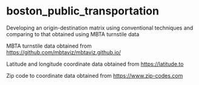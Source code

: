 # boston_public_transportation
Developing an origin-destination matrix using conventional techniques and comparing to that obtained using MBTA turnstile data

MBTA turnstile data obtained from https://github.com/mbtaviz/mbtaviz.github.io/

Latitude and longitude coordinate data obtained from https://latitude.to

Zip code to coordinate data obtained from https://www.zip-codes.com
